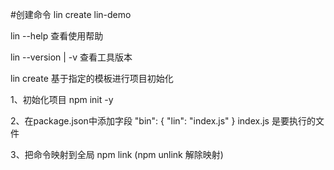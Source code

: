 #创建命令
lin  create  lin-demo

<p>lin  --help  查看使用帮助</p>
<p>lin  --version | -v  查看工具版本</p>
<p>lin  create  <project-name>  基于指定的模板进行项目初始化</p>


1、初始化项目 npm init -y

2、在package.json中添加字段
"bin": {
    "lin": "index.js"
} 
index.js  是要执行的文件

3、把命令映射到全局
npm link (npm unlink  解除映射)